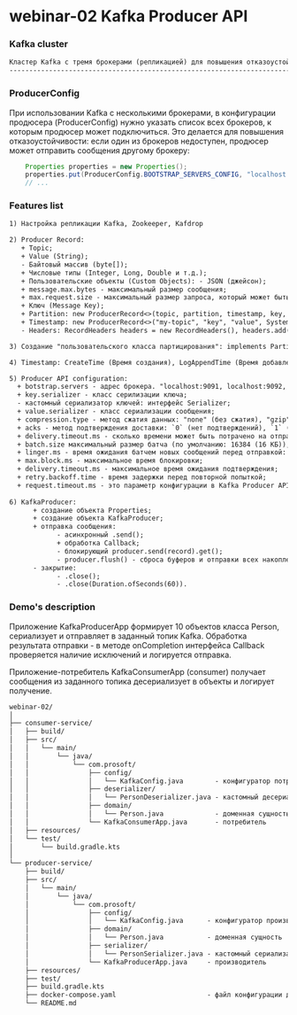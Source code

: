 # webinar-02 Kafka Producer API
### Kafka cluster
```txt
Кластер Kafka с тремя брокерами (репликацией) для повышения отказоустойчивости и масштабируемости системы
---------------------------------------------------------------------------------------------------------
```
### ProducerConfig
При использовании Kafka с несколькими брокерами, в конфигурации продюсера (ProducerConfig) нужно указать список всех 
брокеров, к которым продюсер может подключиться. Это делается для повышения отказоустойчивости: если один из брокеров 
недоступен, продюсер может отправить сообщения другому брокеру:  
```java
    Properties properties = new Properties();
    properties.put(ProducerConfig.BOOTSTRAP_SERVERS_CONFIG, "localhost:9091, localhost:9092, localhost:9093");  
    // ...
```

### Features list
```txt
1) Настройка репликации Kafka, Zookeeper, Kafdrop 

2) Producer Record: 
   + Topic; 
   + Value (String); 
   - Байтовый массив (byte[]); 
   + Числовые типы (Integer, Long, Double и т.д.); 
   + Пользовательские объекты (Custom Objects): - JSON (джейсон); 
   + message.max.bytes - максимальный размер сообщения;
   + max.request.size - максимальный размер запроса, который может быть отправлен продюсером;
   + Ключ (Message Key);
   + Partition: new ProducerRecord<>(topic, partition, timestamp, key, value);
   + Timestamp: new ProducerRecord<>("my-topic", "key", "value", System.currentTimeMillis());
   - Headers: RecordHeaders headers = new RecordHeaders(), headers.add(new RecordHeader("header-key1", "header-value1".getBytes())), new ProducerRecord<>("my-topic", null, "key", "value", headers). 

3) Создание "пользовательского класса партицирования": implements Partitioner.  

4) Timestamp: CreateTime (Время создания), LogAppendTime (Время добавления в лог). 

5) Producer API configuration:
  + botstrap.servers - адрес брокера. "localhost:9091, localhost:9092, localhost:9093";
  + key.serializer - класс серилизации ключа;
  - кастомный сериализатор ключей: интерфейс Serializer;
  + value.serializer - класс сериализации сообщения;
  + compression.type - метод сжатия данных: "none" (без сжатия), "gzip" (используется алгоритм Gzip), "snappy" (используется алгоритм Snappy), "lz4" (используется алгоритм LZ4); 
  + acks - метод подтверждения доставки: `0` (нет подтверждений), `1` (подтверждение лидера), `all` (подтверждение от всех реплик);
  + delivery.timeout.ms - сколько времени может быть потрачено на отправку сообщения (или время возвращения результата от .send()) (по умолчанию 2 минуты).;
  + batch.size максимальный размер батча (по умолчанию: 16384 (16 КБ)), props.put("batch.size", 32768);
  + linger.ms - время ожидания батчем новых сообщений перед отправкой: props.put("linger.ms", 0) (По умолчанию 0);
  + max.block.ms - максимальное время блокировки;
  + delivery.timeout.ms - максимальное время ожидания подтверждения;
  + retry.backoff.time - время задержки перед повторной попыткой;
  + request.timeout.ms - это параметр конфигурации в Kafka Producer API, который определяет максимальное время ожидания ответа на запрос от брокера Kafka после отправки запроса.
  
6) KafkaProducer:
      + создание объекта Properties;
      + создание объекта KafkaProducer;  
      + отправка сообщения:
            - асинхронный .send();
            + обработка Callback;   
            - блокирующий producer.send(record).get();  
            - producer.flush() - сброса буферов и отправки всех накопленных сообщений.    
      - закрытие:
            - .close();
            - .close(Duration.ofSeconds(60)).
```
### Demo's description
Приложение KafkaProducerApp формирует 10 объектов класса Person, сериализует и отправляет в заданный топик Kafka.
Обработка результата отправки - в методе onCompletion интерфейса Callback проверяется наличие исключений и логируется 
отправка.

Приложение-потребитель KafkaConsumerApp (consumer) получает сообщения из заданного топика десериализует в объекты и 
логирует получение.

```txt
webinar-02/
│
├── consumer-service/
│   ├── build/
│   ├── src/
│   │   └── main/
│   │       └── java/
│   │           └── com.prosoft/
│   │               ├── config/
│   │               │   └── KafkaConfig.java        - конфигуратор потребителя
│   │               ├── deserializer/
│   │               │   └── PersonDeserializer.java - кастомный десериализатор
│   │               ├── domain/
│   │               │   └── Person.java             - доменная сущность
│   │               └── KafkaConsumerApp.java       - потребитель
│   ├── resources/
│   └── test/
│       └── build.gradle.kts
│
└── producer-service/
    ├── build/
    ├── src/
    │   └── main/
    │       └── java/
    │           └── com.prosoft/
    │               ├── config/
    │               │   └── KafkaConfig.java      - конфигуратор производителя
    │               ├── domain/
    │               │   └── Person.java           - доменная сущность
    │               ├── serializer/
    │               │   └── PersonSerializer.java - кастомный сериализатор
    │               └── KafkaProducerApp.java     - производитель 
    ├── resources/
    ├── test/
    ├── build.gradle.kts
    ├── docker-compose.yaml                       - файл конфигурации для Docker Compose
    └── README.md
```
